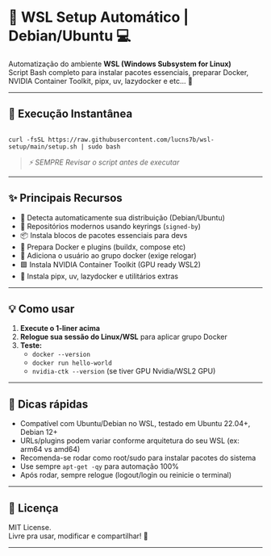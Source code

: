 # 🦾 WSL Setup Automático | Debian/Ubuntu 💻 

Automatização do ambiente **WSL (Windows Subsystem for Linux)**  
Script Bash completo para instalar pacotes essenciais, preparar Docker, NVIDIA Container Toolkit, pipx, uv, lazydocker e etc... 🎉

---

## 🚀 Execução Instantânea

```

curl -fsSL https://raw.githubusercontent.com/lucns7b/wsl-setup/main/setup.sh | sudo bash

```
> _⚡ SEMPRE Revisar o script antes de executar_

---

## ✨ Principais Recursos

- 🚦 Detecta automaticamente sua distribuição (Debian/Ubuntu)
- 🔗 Repositórios modernos usando keyrings (`signed-by`)
- 📦 Instala blocos de pacotes essenciais para devs
- 🐋 Prepara Docker e plugins (buildx, compose etc)
- 👤 Adiciona o usuário ao grupo docker (exige relogar)
- 🟩 Instala NVIDIA Container Toolkit (GPU ready WSL2)
- 🤖 Instala pipx, uv, lazydocker e utilitários extras

---

## 💡 Como usar

1. **Execute o 1-liner acima**
2. **Relogue sua sessão do Linux/WSL** para aplicar grupo Docker
3. **Teste:**
    - `docker --version`
    - `docker run hello-world`
    - `nvidia-ctk --version` (se tiver GPU Nvidia/WSL2 GPU)

---

## 🧠 Dicas rápidas

- Compatível com Ubuntu/Debian no WSL, testado em Ubuntu 22.04+, Debian 12+  
- URLs/plugins podem variar conforme arquitetura do seu WSL (ex: arm64 vs amd64)
- Recomenda-se rodar como root/sudo para instalar pacotes do sistema
- Use sempre `apt-get -qy` para automação 100%
- Após rodar, sempre relogue (logout/login ou reinicie o terminal)

---

## 📄 Licença

MIT License.  
Livre pra usar, modificar e compartilhar! 🫶

---
